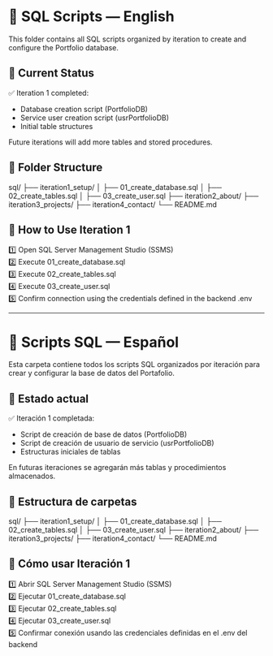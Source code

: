 # 📌 SQL Scripts — English

This folder contains all SQL scripts organized by iteration to create and configure the Portfolio database.

## 🚀 Current Status
✅ Iteration 1 completed:
- Database creation script (PortfolioDB)
- Service user creation script (usrPortfolioDB)
- Initial table structures

Future iterations will add more tables and stored procedures.

## 📂 Folder Structure
sql/
 ├── iteration1_setup/
 │    ├── 01_create_database.sql
 │    ├── 02_create_tables.sql
 │    ├── 03_create_user.sql
 ├── iteration2_about/
 ├── iteration3_projects/
 ├── iteration4_contact/
 └── README.md

## 📌 How to Use Iteration 1
1️⃣ Open SQL Server Management Studio (SSMS)  
2️⃣ Execute 01_create_database.sql  
3️⃣ Execute 02_create_tables.sql  
4️⃣ Execute 03_create_user.sql  
5️⃣ Confirm connection using the credentials defined in the backend .env

---

# 📌 Scripts SQL — Español

Esta carpeta contiene todos los scripts SQL organizados por iteración para crear y configurar la base de datos del Portafolio.

## 🚀 Estado actual
✅ Iteración 1 completada:
- Script de creación de base de datos (PortfolioDB)
- Script de creación de usuario de servicio (usrPortfolioDB)
- Estructuras iniciales de tablas

En futuras iteraciones se agregarán más tablas y procedimientos almacenados.

## 📂 Estructura de carpetas
sql/
 ├── iteration1_setup/
 │    ├── 01_create_database.sql
 │    ├── 02_create_tables.sql
 │    ├── 03_create_user.sql
 ├── iteration2_about/
 ├── iteration3_projects/
 ├── iteration4_contact/
 └── README.md

## 📌 Cómo usar Iteración 1
1️⃣ Abrir SQL Server Management Studio (SSMS)  
2️⃣ Ejecutar 01_create_database.sql  
3️⃣ Ejecutar 02_create_tables.sql  
4️⃣ Ejecutar 03_create_user.sql  
5️⃣ Confirmar conexión usando las credenciales definidas en el .env del backend
